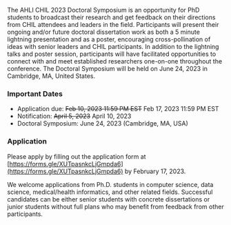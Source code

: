 The AHLI CHIL 2023 Doctoral Symposium is an opportunity for PhD students to broadcast their research and get feedback on their directions from CHIL attendees and leaders in the field. Participants will present their ongoing and/or future doctoral dissertation work as both a 5 minute lightning presentation and as a poster, encouraging cross-pollination of ideas with senior leaders and CHIL participants. In addition to the lightning talks and poster session, participants will have facilitated opportunities to connect with and meet established researchers one-on-one throughout the conference. The Doctoral Symposium will be held on June 24, 2023 in Cambridge, MA, United States.

### Important Dates
- Application due: <s>Feb 10, 2023 11:59 PM EST</s> Feb 17, 2023 11:59 PM EST
- Notification: <s>April 5, 2023</s> April 10, 2023
- Doctoral Symposium: June 24, 2023 (Cambridge, MA, USA)

### Application
Please apply by filling out the application form at [https://forms.gle/XUTpasnkcLjGmpda6](https://forms.gle/XUTpasnkcLjGmpda6) by February 17, 2023.

We welcome applications from Ph.D. students in computer science, data science, medical/health informatics, and other related fields. Successful candidates can be either senior students with concrete dissertations or junior students without full plans who may benefit from feedback from other participants.
